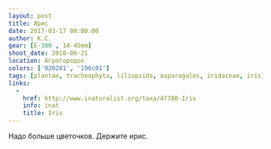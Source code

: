```yaml
---
layout: post
title: Ирис
date: 2017-03-17 00:00:00
author: К.С.
gear: [E-300 , 14-45mm]
shoot_date: 2010-06-21
location: Агрогородок
colors: ['020201', '190c01']
tags: [plantae, tracheophyta, liliopsida, asparagales, iridaceae, iris]
links:
  -
    href: http://www.inaturalist.org/taxa/47780-Iris
    info: inat
    title: Iris
---
```


Надо больше цветочков. Держите ирис.
